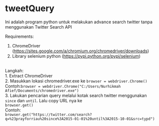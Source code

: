 # tweetQuery
Ini adalah program python untuk melakukan advance search twitter tanpa menggunakan Twitter Search API

Requirements:<br>
1. ChromeDriver (https://sites.google.com/a/chromium.org/chromedriver/downloads)<br>
2. Library selenium python (https://pypi.python.org/pypi/selenium)<br>
<br>
Langkah:<br>
1. Extract ChromeDriver<br>
2. Masukkan lokasi chromedriver.exe ke <code>browser = webdriver.Chrome()</code><br>
Contoh:<code>browser = webdriver.Chrome("C:/Users/Nurhikmah Afief/Documents/chromedriver.exe")</code><br>
3. Lakukan pencarian query melalui kotak search twitter menggunakan <code>since</code> dan <code>until</code>. Lalu copy URL nya ke<br>
<code>browser.get()</code><br>
Contoh:<br>
<code>browser.get("https://twitter.com/search?q=%23prayforriau%20since%3A2015-01-01%20until%3A2015-10-01&src=typd")</code>
